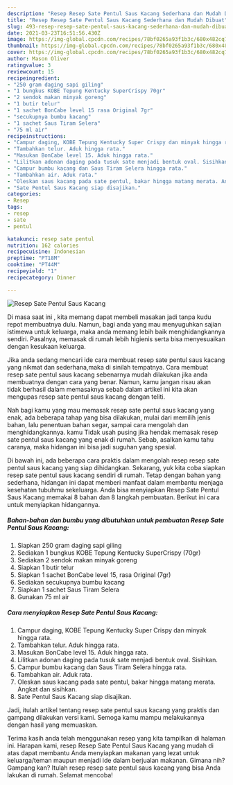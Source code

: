```yaml
---
description: "Resep Resep Sate Pentul Saus Kacang Sederhana dan Mudah Dibuat"
title: "Resep Resep Sate Pentul Saus Kacang Sederhana dan Mudah Dibuat"
slug: 493-resep-resep-sate-pentul-saus-kacang-sederhana-dan-mudah-dibuat
date: 2021-03-23T16:51:56.430Z
image: https://img-global.cpcdn.com/recipes/78bf0265a93f1b3c/680x482cq70/resep-sate-pentul-saus-kacang-foto-resep-utama.jpg
thumbnail: https://img-global.cpcdn.com/recipes/78bf0265a93f1b3c/680x482cq70/resep-sate-pentul-saus-kacang-foto-resep-utama.jpg
cover: https://img-global.cpcdn.com/recipes/78bf0265a93f1b3c/680x482cq70/resep-sate-pentul-saus-kacang-foto-resep-utama.jpg
author: Mason Oliver
ratingvalue: 3
reviewcount: 15
recipeingredient:
- "250 gram daging sapi giling"
- "1 bungkus KOBE Tepung Kentucky SuperCrispy 70gr"
- "2 sendok makan minyak goreng"
- "1 butir telur"
- "1 sachet BonCabe level 15 rasa Original 7gr"
- "secukupnya bumbu kacang"
- "1 sachet Saus Tiram Selera"
- "75 ml air"
recipeinstructions:
- "Campur daging, KOBE Tepung Kentucky Super Crispy dan minyak hingga rata."
- "Tambahkan telur. Aduk hingga rata."
- "Masukan BonCabe level 15. Aduk hingga rata."
- "Lilitkan adonan daging pada tusuk sate menjadi bentuk oval. Sisihkan."
- "Campur bumbu kacang dan Saus Tiram Selera hingga rata."
- "Tambahkan air. Aduk rata."
- "Oleskan saus kacang pada sate pentul, bakar hingga matang merata. Angkat dan sisihkan."
- "Sate Pentul Saus Kacang siap disajikan."
categories:
- Resep
tags:
- resep
- sate
- pentul

katakunci: resep sate pentul 
nutrition: 162 calories
recipecuisine: Indonesian
preptime: "PT18M"
cooktime: "PT44M"
recipeyield: "1"
recipecategory: Dinner

---
```



![Resep Sate Pentul Saus Kacang](https://img-global.cpcdn.com/recipes/78bf0265a93f1b3c/680x482cq70/resep-sate-pentul-saus-kacang-foto-resep-utama.jpg)

Di masa  saat ini , kita memang dapat membeli masakan jadi tanpa kudu repot membuatnya dulu. Namun, bagi anda yang mau menyuguhkan sajian istimewa untuk keluarga, maka anda memang lebih baik menghidangkannya sendiri. Pasalnya, memasak di rumah lebih higienis serta bisa menyesuaikan dengan kesukaan keluarga.

Jika anda sedang mencari ide cara membuat resep sate pentul saus kacang yang nikmat dan sederhana,maka di sinilah tempatnya. Cara membuat resep sate pentul saus kacang  sebenarnya mudah dilakukan jika anda membuatnya dengan cara yang benar. Namun, kamu jangan risau akan tidak berhasil dalam memasaknya 
sebab dalam artikel ini kita akan mengupas resep sate pentul saus kacang dengan teliti.  



Nah bagi kamu yang mau memasak resep sate pentul saus kacang yang enak, ada beberapa tahap yang bisa dilakukan, mulai dari memilih jenis bahan, lalu penentuan bahan segar, sampai cara mengolah dan menghidangkannya. kamu Tidak usah pusing jika hendak memasak resep sate pentul saus kacang yang enak di rumah. Sebab, asalkan kamu  tahu caranya, maka hidangan ini bisa jadi suguhan yang spesial.

Di bawah ini, ada beberapa cara praktis  dalam mengolah resep resep sate pentul saus kacang yang siap dihidangkan. Sekarang, yuk kita coba siapkan resep sate pentul saus kacang sendiri di rumah. Tetap dengan bahan yang sederhana, hidangan ini dapat memberi manfaat dalam membantu menjaga kesehatan tubuhmu sekeluarga. Anda bisa menyiapkan Resep Sate Pentul Saus Kacang memakai 8 bahan dan 8 langkah pembuatan. Berikut ini cara untuk menyiapkan hidangannya.

<!--inarticleads1-->

##### Bahan-bahan dan bumbu yang dibutuhkan untuk pembuatan Resep Sate Pentul Saus Kacang:

1. Siapkan 250 gram daging sapi giling
1. Sediakan 1 bungkus KOBE Tepung Kentucky SuperCrispy (70gr)
1. Sediakan 2 sendok makan minyak goreng
1. Siapkan 1 butir telur
1. Siapkan 1 sachet BonCabe level 15, rasa Original (7gr)
1. Sediakan secukupnya bumbu kacang
1. Siapkan 1 sachet Saus Tiram Selera
1. Gunakan 75 ml air




<!--inarticleads2-->

##### Cara menyiapkan Resep Sate Pentul Saus Kacang:

1. Campur daging, KOBE Tepung Kentucky Super Crispy dan minyak hingga rata.
1. Tambahkan telur. Aduk hingga rata.
1. Masukan BonCabe level 15. Aduk hingga rata.
1. Lilitkan adonan daging pada tusuk sate menjadi bentuk oval. Sisihkan.
1. Campur bumbu kacang dan Saus Tiram Selera hingga rata.
1. Tambahkan air. Aduk rata.
1. Oleskan saus kacang pada sate pentul, bakar hingga matang merata. Angkat dan sisihkan.
1. Sate Pentul Saus Kacang siap disajikan.




Jadi, itulah artikel tentang  resep sate pentul saus kacang  yang praktis dan gampang dilakukan versi kami. Semoga kamu mampu melakukannya dengan hasil yang memuaskan. 

Terima kasih anda telah menggunakan resep yang kita tampilkan di halaman ini. Harapan kami, resep  Resep Sate Pentul Saus Kacang yang mudah di atas dapat membantu Anda menyiapkan makanan yang lezat untuk keluarga/teman maupun menjadi ide dalam berjualan makanan. Gimana nih? Gampang kan? Itulah resep resep sate pentul saus kacang yang bisa Anda lakukan di rumah. Selamat mencoba!

